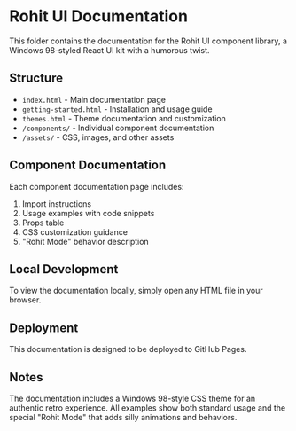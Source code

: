 # Rohit UI Documentation

This folder contains the documentation for the Rohit UI component library, a Windows 98-styled React UI kit with a humorous twist.

## Structure

- `index.html` - Main documentation page
- `getting-started.html` - Installation and usage guide
- `themes.html` - Theme documentation and customization
- `/components/` - Individual component documentation
- `/assets/` - CSS, images, and other assets

## Component Documentation

Each component documentation page includes:

1. Import instructions
2. Usage examples with code snippets
3. Props table
4. CSS customization guidance
5. "Rohit Mode" behavior description

## Local Development

To view the documentation locally, simply open any HTML file in your browser.

## Deployment

This documentation is designed to be deployed to GitHub Pages.

## Notes

The documentation includes a Windows 98-style CSS theme for an authentic retro experience. All examples show both standard usage and the special "Rohit Mode" that adds silly animations and behaviors.
